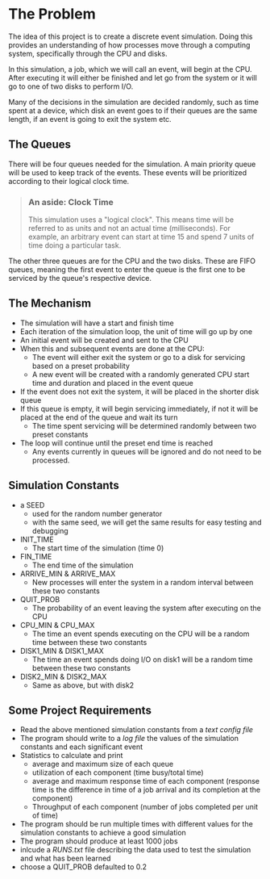 # The Problem

The idea of this project is to create a discrete event simulation. Doing this provides an understanding of how processes move through a computing system, specifically through the CPU and disks. 

In this simulation, a job, which we will call an event, will begin at the CPU. After executing it will either be finished and let go from the system or it will go to one of two disks to perform I/O. 

Many of the decisions in the simulation are decided randomly, such as time spent at a device, which disk an event goes to if their queues are the same length, if an event is going to exit the system etc. 

## The Queues

There will be four queues needed for the simulation. A main priority queue will be used to keep track of the events. These events will be prioritized according to their logical clock time. 

> ### An aside: Clock Time
> This simulation uses a "logical clock". This means time will be referred to as units and not an actual time (milliseconds). For example, an arbitrary event can start at time 15 and spend 7 units of time doing a particular task.

The other three queues are for the CPU and the two disks. These are FIFO queues, meaning the first event to enter the queue is the first one to be serviced by the queue's respective device. 

## The Mechanism 
- The simulation will have a start and finish time 
- Each iteration of the simulation loop, the unit of time will go up by one
- An initial event will be created and sent to the CPU
- When this and subsequent events are done at the CPU: 
    - The event will either exit the system or go to a disk for servicing based on a preset probability
    - A new event will be created with a randomly generated CPU start time and duration and placed in the event queue
- If the event does not exit the system, it will be placed in the shorter disk queue
- If this queue is empty, it will begin servicing immediately, if not it will be placed at the end of the queue and wait its turn
    - The time spent servicing will be determined randomly between two preset constants
- The loop will continue until the preset end time is reached
    - Any events currently in queues will be ignored and do not need to be processed. 

## Simulation Constants
- a SEED
    - used for the random number generator
    - with the same seed, we will get the same results for easy testing and debugging
- INIT_TIME
    - The start time of the simulation (time 0)
- FIN_TIME
    - The end time of the simulation 
- ARRIVE_MIN & ARRIVE_MAX
    - New processes will enter the system in a random interval between these two constants
- QUIT_PROB
    - The probability of an event leaving the system after executing on the CPU
- CPU_MIN & CPU_MAX
    - The time an event spends executing on the CPU will be a random time between these two constants
- DISK1_MIN & DISK1_MAX
    - The time an event spends doing I/O on disk1 will be a random time between these two constants
- DISK2_MIN & DISK2_MAX
    - Same as above, but with disk2

## Some Project Requirements

- Read the above mentioned simulation constants from a *text config file*
- The program should write to a *log file* the values of the simulation constants and each significant event
- Statistics to calculate and print
    - average and maximum size of each queue
    - utilization of each component (time busy/total time)
    - average and maximum response time of each component (response time is the difference in time of a job arrival and its completion at the component)
    - Throughput of each component (number of jobs completed per unit of time)
- The program should be run multiple times with different values for the simulation constants to achieve a good simulation
- The program should produce at least 1000 jobs
- inlcude a *RUNS.txt* file describing the data used to test the simulation and what has been learned
- choose a QUIT_PROB defaulted to 0.2



